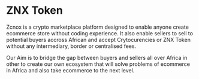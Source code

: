 # ZNX Token
 <p>Zcnox is a crypto marketplace platform designed to enable anyone create ecommerce store without coding experience. It also enable sellers to sell to potential buyers accross African and accept Crytocurencies or ZNX Token without any intermediary, border or centralised fees.</p>

<p>Our Aim is to bridge the gap between buyers and sellers all over Africa in other to create our own ecosystem that will solve problems of ecommerce in Africa and also take ecommerce to the next level.</p>
